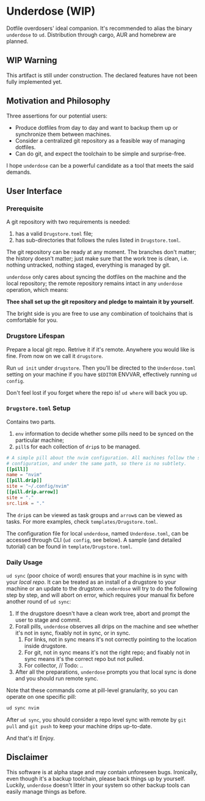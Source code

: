 # Underdose (WIP)

Dotfile overdosers' ideal companion. It's recommended to alias the binary `underdose` to `ud`. Distribution through cargo, AUR and homebrew are planned.

## WIP Warning

This artifact is still under construction. The declared features have not been fully implemented yet.

## Motivation and Philosophy

Three assertions for our potential users:

- Produce dotfiles from day to day and want to backup them up or synchronize them between machines.
- Consider a centralized git repository as a feasible way of managing dotfiles.
- Can do git, and expect the toolchain to be simple and surprise-free.

I hope `underdose` can be a powerful candidate as a tool that meets the said demands.


## User Interface

### Prerequisite

A git repository with two requirements is needed:

1. has a valid `Drugstore.toml` file;
2. has sub-directories that follows the rules listed in `Drugstore.toml`.

The git repository can be ready at any moment. The branches don't matter; the history doesn't matter; just make sure that the work tree is clean, i.e. nothing untracked, nothing staged, everything is managed by git.

`underdose` only cares about syncing the dotfiles on the machine and the local repository; the remote repository remains intact in any `underdose` operation, which means:

**Thee shall set up the git repository and pledge to maintain it by yourself.**

The bright side is you are free to use any combination of toolchains that is comfortable for you.

### Drugstore Lifespan

Prepare a local git repo. Retrive it if it's remote. Anywhere you would like is fine. From now on we call it `drugstore`.

Run `ud init` under `drugstore`. Then you'll be directed to the `Underdose.toml` setting on your machine if you have `$EDITOR` ENVVAR, effectively running `ud config`.

Don't feel lost if you forget where the repo is! `ud where` will back you up.

### `Drugstore.toml` Setup

Contains two parts.

1. `env` information to decide whether some pills need to be synced on the particular machine;
2. `pill`s for each collection of `drip`s to be managed.

```toml
# A simple pill about the nvim configuration. All machines follow the same
# configuration, and under the same path, so there is no subtlety.
[[pill]]
name = "nvim"
[[pill.drip]]
site = "~/.config/nvim"
[[pill.drip.arrow]]
site = "."
src.link = "."
```

The `drip`s can be viewed as task groups and `arrow`s can be viewed as tasks. For more examples, check `templates/Drugstore.toml`.

The configuration file for local `underdose`, named `Underdose.toml`, can be accessed through CLI (`ud config`, see below). A sample (and detailed tutorial) can be found in `template/Drugstore.toml`.

### Daily Usage

`ud sync` (poor choice of word) ensures that your machine is in sync with your *local repo*. It can be treated as an install of a drugstore to your machine or an update to the drugstore. `underdose` will try to do the following step by step, and will abort on error, which requires your manual fix before another round of `ud sync`:

1. If the drugstore doesn't have a clean work tree, abort and prompt the user to stage and commit.
2. Forall pills, `underdose` observes all drips on the machine and see whether it's not in sync, fixably not in sync, or in sync.
   1. For links, not in sync means it's not correctly pointing to the location inside drugstore.
   2. For git, not in sync means it's not the right repo; and fixably not in sync means it's the correct repo but not pulled.
   3. For collector, // Todo: ..
3. After all the preparations, `underdose` prompts you that local sync is done and you should run remote sync.

Note that these commands come at pill-level granularity, so you can operate on one specific pill:

```bash
ud sync nvim
```

After `ud sync`, you should consider a repo level sync with remote by `git pull` and `git push` to keep your machine drips up-to-date.

And that's it! Enjoy.

## Disclaimer

This software is at alpha stage and may contain unforeseen bugs. Ironically, even though it's a backup toolchain, please back things up by yourself. Luckily, `underdose` doesn't litter in your system so other backup tools can easily manage things as before.
